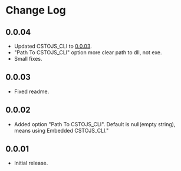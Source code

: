 # Change Log
## 0.0.04
- Updated CSTOJS_CLI to [0.0.03](https://github.com/TiLied/CSTOJS_CLI/releases/tag/0.0.03).
- "Path To CSTOJS_CLI" option more clear path to dll, not exe.
- Small fixes.

## 0.0.03
- Fixed readme.
## 0.0.02
- Added option "Path To CSTOJS_CLI". Default is null(empty string), means using Embedded CSTOJS_CLI."
## 0.0.01
- Initial release.